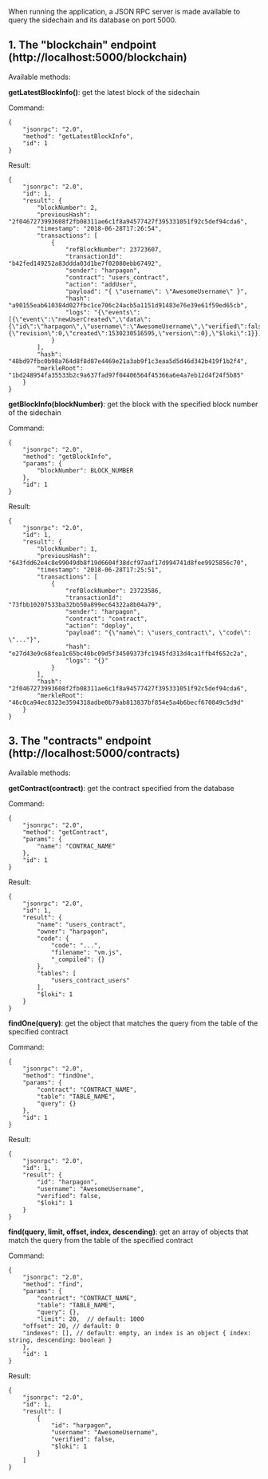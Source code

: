 
When running the application, a JSON RPC server is made available to query the sidechain and its database on port 5000.

 ## 1. The "blockchain" endpoint (http://localhost:5000/blockchain)
Available methods:

**getLatestBlockInfo()**: get the latest block of the sidechain

Command:
```
{
    "jsonrpc": "2.0",
    "method": "getLatestBlockInfo",
    "id": 1
}
```

Result:

```
{
    "jsonrpc": "2.0",
    "id": 1,
    "result": {
        "blockNumber": 2,
        "previousHash": "2f0467273993608f2fb08311ae6c1f8a94577427f395331051f92c5def94cda6",
        "timestamp": "2018-06-28T17:26:54",
        "transactions": [
            {
                "refBlockNumber": 23723607,
                "transactionId": "b42fed149252a83ddda03d1be7f02080ebb67492",
                "sender": "harpagon",
                "contract": "users_contract",
                "action": "addUser",
                "payload": "{ \"username\": \"AwesomeUsername\" }",
                "hash": "a90155eab610384d027fbc1ce706c24acb5a1151d91483e76e39e61f59ed65cb",
                "logs": "{\"events\":[{\"event\":\"newUserCreated\",\"data\":{\"id\":\"harpagon\",\"username\":\"AwesomeUsername\",\"verified\":false,\"meta\":{\"revision\":0,\"created\":1530230516595,\"version\":0},\"$loki\":1}}]}"
            }
        ],
        "hash": "48bd97fbc0b98a764d8f8d87e4469e21a3ab9f1c3eaa5d5d46d342b419f1b2f4",
        "merkleRoot": "1bd248954fa35533b2c9a637fad97f04406564f45366a6e4a7eb12d4f24f5b85"
    }
}
```

**getBlockInfo(blockNumber)**: get the block with the specified block number of the sidechain

Command:
```
{
    "jsonrpc": "2.0",
    "method": "getBlockInfo",
    "params": {
        "blockNumber": BLOCK_NUMBER
    },
    "id": 1
}
```

Result:

```
{
    "jsonrpc": "2.0",
    "id": 1,
    "result": {
        "blockNumber": 1,
        "previousHash": "643fdd62e4c8e99049db8f19d6604f38dcf97aaf17d994741d8fee9925856c70",
        "timestamp": "2018-06-28T17:25:51",
        "transactions": [
            {
                "refBlockNumber": 23723586,
                "transactionId": "73fbb10207533ba32bb50a899ec64322a8b04a79",
                "sender": "harpagon",
                "contract": "contract",
                "action": "deploy",
                "payload": "{\"name\": \"users_contract\", \"code\": \"..."}",
                "hash": "e27d43e9c68fea1c65bc40bc09d5f34509373fc1945fd313d4ca1ffb4f652c2a",
                "logs": "{}"
            }
        ],
        "hash": "2f0467273993608f2fb08311ae6c1f8a94577427f395331051f92c5def94cda6",
        "merkleRoot": "46c0ca94ec8323e3594318adbe0b79ab813837bf854e5a4b6becf670849c5d9d"
    }
}
```

## 3. The "contracts" endpoint (http://localhost:5000/contracts)
Available methods:

**getContract(contract)**: get the contract specified from the database

Command:

```
{
    "jsonrpc": "2.0",
    "method": "getContract",
    "params": {
        "name": "CONTRAC_NAME"
    },
    "id": 1
}
```

Result:

```
{
    "jsonrpc": "2.0",
    "id": 1,
    "result": {
        "name": "users_contract",
        "owner": "harpagon",
        "code": {
            "code": "...",
            "filename": "vm.js",
            "_compiled": {}
        },
        "tables": [
            "users_contract_users"
        ],
        "$loki": 1
    }
}
```

**findOne(query)**: get the object that matches the query from the table of the specified contract

Command:

```
{
    "jsonrpc": "2.0",
    "method": "findOne",
    "params": {
        "contract": "CONTRACT_NAME",
        "table": "TABLE_NAME",
        "query": {}
    },
    "id": 1
}
```

Result:

```
{
    "jsonrpc": "2.0",
    "id": 1,
    "result": {
        "id": "harpagon",
        "username": "AwesomeUsername",
        "verified": false,
        "$loki": 1
    }
}
```

**find(query, limit, offset, index, descending)**: get an array of objects that match the query from the table of the specified contract

Command:

```
{
    "jsonrpc": "2.0",
    "method": "find",
    "params": {
        "contract": "CONTRACT_NAME",
        "table": "TABLE_NAME",
        "query": {},
        "limit": 20,  // default: 1000
	"offset": 20, // default: 0
	"indexes": [], // default: empty, an index is an object { index: string, descending: boolean }
    },
    "id": 1
}
```

Result:

```
{
    "jsonrpc": "2.0",
    "id": 1,
    "result": [
        {
            "id": "harpagon",
            "username": "AwesomeUsername",
            "verified": false,
            "$loki": 1
        }
    ]
}
```
